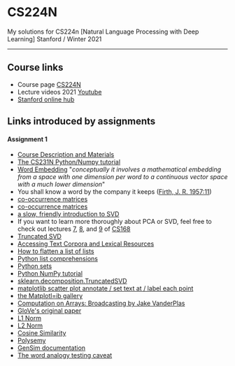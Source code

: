 # CS224N
My solutions for CS224n [Natural Language Processing with Deep Learning] Stanford / Winter 2021

---

## Course links

- Course page [CS224N](http://cs224n.stanford.edu/)
- Lecture videos 2021 [Youtube](https://www.youtube.com/playlist?list=PLoROMvodv4rOSH4v6133s9LFPRHjEmbmJ)
- [Stanford online hub](http://onlinehub.stanford.edu/cs224)

## Links introduced by assignments

#### Assignment 1

* [Course Description and Materials](http://web.stanford.edu/class/cs224n/index.html#schedule)
* [The CS231N Python/Numpy tutorial](https://cs231n.github.io/python-numpy-tutorial/)
* [Word Embedding](https://en.wikipedia.org/wiki/Word_embedding) "*conceptually it involves a mathematical embedding from a space with one dimension per word to a continuous vector space with a much lower dimension*"
* You shall know a word by the company it keeps ([Firth, J. R. 1957:11](https://en.wikipedia.org/wiki/John_Rupert_Firth))
* [co-occurrence matrices](http://web.stanford.edu/class/cs124/lec/vectorsemantics.video.pdf)
* [co-occurrence matrices](https://medium.com/data-science-group-iitr/word-embedding-2d05d270b285)
* [a slow, friendly introduction to SVD](https://davetang.org/file/Singular_Value_Decomposition_Tutorial.pdf)
* If you want to learn more thoroughly about PCA or SVD, feel free to check out lectures  [7](https://web.stanford.edu/class/cs168/l/l7.pdf), [8](http://theory.stanford.edu/~tim/s15/l/l8.pdf), and [9](https://web.stanford.edu/class/cs168/l/l9.pdf) of [CS168](https://web.stanford.edu/class/cs168)
* [Truncated SVD](https://en.wikipedia.org/wiki/Singular_value_decomposition#Truncated_SVD)
* [Accessing Text Corpora and Lexical Resources](https://www.nltk.org/book/ch02.html)
* [How to flatten a list of lists](https://coderwall.com/p/rcmaea/flatten-a-list-of-lists-in-one-line-in-python)
* [Python list comprehensions](https://python-3-patterns-idioms-test.readthedocs.io/en/latest/Comprehensions.html)
* [Python sets](https://www.w3schools.com/python/python_sets.asp)
* [Python NumPy tutorial](http://cs231n.github.io/python-numpy-tutorial/)
* [sklearn.decomposition.TruncatedSVD](https://scikit-learn.org/stable/modules/generated/sklearn.decomposition.TruncatedSVD.html)
* [matplotlib scatter plot annotate / set text at / label each point](https://web.archive.org/web/20190924160434/https://www.pythonmembers.club/2018/05/08/matplotlib-scatter-plot-annotate-set-text-at-label-each-point/)
* [the Matplotl=ib gallery](https://matplotlib.org/gallery/index.html)
* [Computation on Arrays: Broadcasting by Jake VanderPlas](https://jakevdp.github.io/PythonDataScienceHandbook/02.05-computation-on-arrays-broadcasting.html)
* [GloVe's original paper](https://nlp.stanford.edu/pubs/glove.pdf)
* [L1 Norm](http://mathworld.wolfram.com/L1-Norm.html) 
* [L2 Norm](http://mathworld.wolfram.com/L2-Norm.html)
* [Cosine Similarity](https://en.wikipedia.org/wiki/Cosine_similarity)
* [Polysemy](https://en.wikipedia.org/wiki/Polysemy)
* [GenSim documentation](https://radimrehurek.com/gensim/models/keyedvectors.html#gensim.models.keyedvectors.FastTextKeyedVectors.most_similar)
* [The word analogy testing caveat](https://www.aclweb.org/anthology/N18-2039.pdf)

